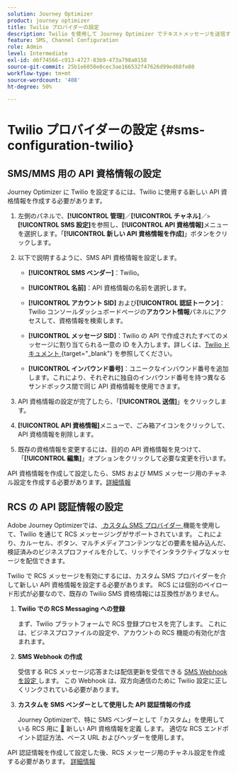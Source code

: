 ```yaml
---
solution: Journey Optimizer
product: journey optimizer
title: Twilio プロバイダーの設定
description: Twilio を使用して Journey Optimizer でテキストメッセージを送信するように環境を設定する方法を説明します
feature: SMS, Channel Configuration
role: Admin
level: Intermediate
exl-id: d6f74566-c913-4727-83b9-473a798a0158
source-git-commit: 25b1e6050e0cec3ae166532f47626d99ed68fe80
workflow-type: tm+mt
source-wordcount: '408'
ht-degree: 50%

---
```


# Twilio プロバイダーの設定 {#sms-configuration-twilio}

## SMS/MMS 用の API 資格情報の設定

Journey Optimizer に Twilio を設定するには、Twilio に使用する新しい API 資格情報を作成する必要があります。

1. 左側のパネルで、**[!UICONTROL 管理]**／**[!UICONTROL チャネル]**／`>`**[!UICONTROL SMS 設定]**&#x200B;を参照し、**[!UICONTROL API 資格情報]**&#x200B;メニューを選択します。「**[!UICONTROL 新しい API 資格情報を作成]**」ボタンをクリックします。

1. 以下で説明するように、SMS API 資格情報を設定します。

   * **[!UICONTROL SMS ベンダー]**：Twilio。

   * **[!UICONTROL 名前]**：API 資格情報の名前を選択します。

   * **[!UICONTROL アカウント SID]** および&#x200B;**[!UICONTROL 認証トークン]**：Twilio コンソールダッシュボードページの&#x200B;**アカウント情報**&#x200B;パネルにアクセスして、資格情報を検索します。

   * **[!UICONTROL メッセージ SID]**：Twilio の API で作成されたすべてのメッセージに割り当てられる一意の ID を入力します。詳しくは、[Twilio ドキュメント ](https://support.twilio.com/hc/en-us/articles/223134387-What-is-a-Message-SID-){target="_blank"} を参照してください。

   * **[!UICONTROL インバウンド番号]**：ユニークなインバウンド番号を追加します。これにより、それぞれに独自のインバウンド番号を持つ異なるサンドボックス間で同じ API 資格情報を使用できます。

1. API 資格情報の設定が完了したら、「**[!UICONTROL 送信]**」をクリックします。

1. **[!UICONTROL API 資格情報]**&#x200B;メニューで、ごみ箱アイコンをクリックして、API 資格情報を削除します。

1. 既存の資格情報を変更するには、目的の API 資格情報を見つけて、「**[!UICONTROL 編集]**」オプションをクリックして必要な変更を行います。

API 資格情報を作成して設定したら、SMS および MMS メッセージ用のチャネル設定を作成する必要があります。[詳細情報](sms-configuration-surface.md)

## RCS の API 認証情報の設定

Adobe Journey Optimizerでは、[ カスタム SMS プロバイダー ](sms-configuration-custom.md) 機能を使用して、Twilio を通じて RCS メッセージングがサポートされています。 これにより、カルーセル、ボタン、マルチメディアコンテンツなどの要素を組み込んだ、検証済みのビジネスプロファイルを介して、リッチでインタラクティブなメッセージを配信できます。

Twilio で RCS メッセージを有効にするには、カスタム SMS プロバイダーを介して新しい API 資格情報を設定する必要があります。 RCS には個別のペイロード形式が必要なので、既存の Twilio SMS 資格情報には互換性がありません。

1. **Twilio での RCS Messaging への登録**

   まず、Twilio プラットフォームで RCS 登録プロセスを完了します。 これには、ビジネスプロファイルの設定や、アカウントの RCS 機能の有効化が含まれます。

1. **SMS Webhook の作成**

   受信する RCS メッセージ応答または配信更新を受信できる [SMS Webhook を設定 ](sms-configuration-custom.md#webhook) します。 この Webhook は、双方向通信のために Twilio 設定に正しくリンクされている必要があります。

1. **カスタムを SMS ベンダーとして使用した API 認証情報の作成**

   Journey Optimizerで、特に SMS ベンダーとして「カスタム」を使用している RCS 用に [&#128279;](sms-configuration-custom.md#api-credential) 新しい API 資格情報を定義  します。 適切な RCS エンドポイント認証方法、ベース URL およびヘッダーを使用します。

API 認証情報を作成して設定した後、RCS メッセージ用のチャネル設定を作成する必要があります。 [詳細情報](sms-configuration-surface.md)







